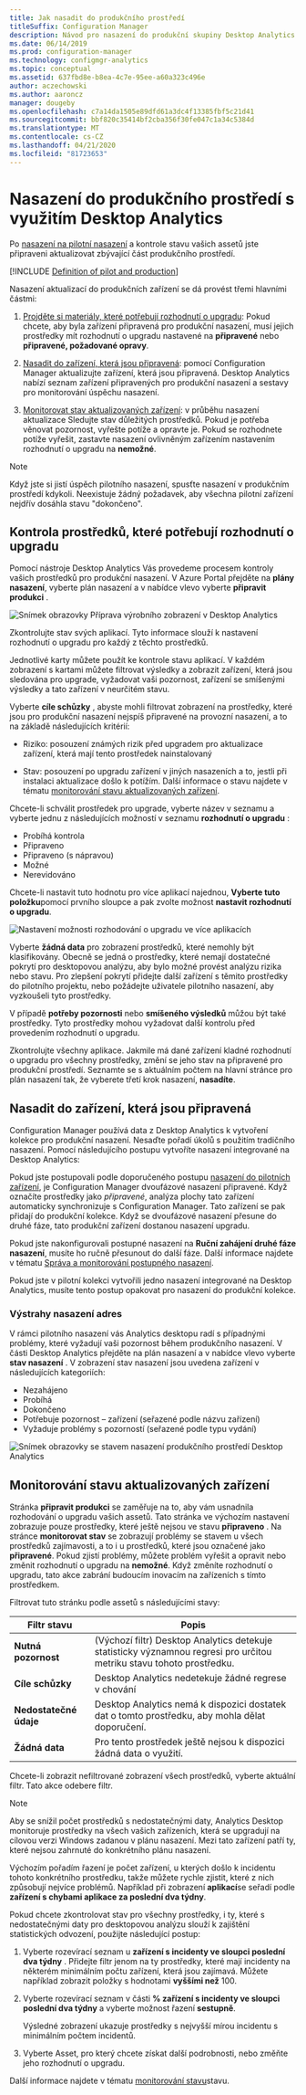 ```yaml
---
title: Jak nasadit do produkčního prostředí
titleSuffix: Configuration Manager
description: Návod pro nasazení do produkční skupiny Desktop Analytics
ms.date: 06/14/2019
ms.prod: configuration-manager
ms.technology: configmgr-analytics
ms.topic: conceptual
ms.assetid: 637fbd8e-b8ea-4c7e-95ee-a60a323c496e
author: aczechowski
ms.author: aaroncz
manager: dougeby
ms.openlocfilehash: c7a14da1505e89dfd61a3dc4f13385fbf5c21d41
ms.sourcegitcommit: bbf820c35414bf2cba356f30fe047c1a34c5384d
ms.translationtype: MT
ms.contentlocale: cs-CZ
ms.lasthandoff: 04/21/2020
ms.locfileid: "81723653"
---
```

# <a name="how-to-deploy-to-production-with-desktop-analytics"></a>Nasazení do produkčního prostředí s využitím Desktop Analytics

Po [nasazení na pilotní nasazení](deploy-pilot.md) a kontrole stavu vašich assetů jste připraveni aktualizovat zbývající část produkčního prostředí.

[!INCLUDE [Definition of pilot and production](includes/define-pilot-prod.md)]

Nasazení aktualizací do produkčních zařízení se dá provést třemi hlavními částmi:

1. [Projděte si materiály, které potřebují rozhodnutí o upgradu](#bkmk_review): Pokud chcete, aby byla zařízení připravená pro produkční nasazení, musí jejich prostředky mít rozhodnutí o upgradu nastavené na **připravené** nebo **připravené, požadované opravy**.  

2. [Nasadit do zařízení, která jsou připravená](#bkmk_deploy): pomocí Configuration Manager aktualizujte zařízení, která jsou připravená. Desktop Analytics nabízí seznam zařízení připravených pro produkční nasazení a sestavy pro monitorování úspěchu nasazení.  

3. [Monitorovat stav aktualizovaných zařízení](#bkmk_monitor): v průběhu nasazení aktualizace Sledujte stav důležitých prostředků. Pokud je potřeba věnovat pozornost, vyřešte potíže a opravte je. Pokud se rozhodnete potíže vyřešit, zastavte nasazení ovlivněným zařízením nastavením rozhodnutí o upgradu na **nemožné**.  

> [!NOTE]  
> Když jste si jistí úspěch pilotního nasazení, spusťte nasazení v produkčním prostředí kdykoli. Neexistuje žádný požadavek, aby všechna pilotní zařízení nejdřív dosáhla stavu "dokončeno".  



## <a name="review-assets-that-need-an-upgrade-decision"></a><a name="bkmk_review"></a>Kontrola prostředků, které potřebují rozhodnutí o upgradu

Pomocí nástroje Desktop Analytics Vás provedeme procesem kontroly vašich prostředků pro produkční nasazení. V Azure Portal přejděte na **plány nasazení**, vyberte plán nasazení a v nabídce vlevo vyberte **připravit produkci** .

![Snímek obrazovky Příprava výrobního zobrazení v Desktop Analytics](media/prepare-production.png)

Zkontrolujte stav svých aplikací. Tyto informace slouží k nastavení rozhodnutí o upgradu pro každý z těchto prostředků.

Jednotlivé karty můžete použít ke kontrole stavu aplikací. V každém zobrazení s kartami můžete filtrovat výsledky a zobrazit zařízení, která jsou sledována pro upgrade, vyžadovat vaši pozornost, zařízení se smíšenými výsledky a tato zařízení v neurčitém stavu.

Vyberte **cíle schůzky** , abyste mohli filtrovat zobrazení na prostředky, které jsou pro produkční nasazení nejspíš připravené na provozní nasazení, a to na základě následujících kritérií:

- Riziko: posouzení známých rizik před upgradem pro aktualizace zařízení, která mají tento prostředek nainstalovaný  

- Stav: posouzení po upgradu zařízení v jiných nasazeních a to, jestli při instalaci aktualizace došlo k potížím. Další informace o stavu najdete v tématu [monitorování stavu aktualizovaných zařízení](#bkmk_monitor).  

Chcete-li schválit prostředek pro upgrade, vyberte název v seznamu a vyberte jednu z následujících možností v seznamu **rozhodnutí o upgradu** :

- Probíhá kontrola
- Připraveno
- Připraveno (s nápravou)
- Možné
- Nerevidováno

Chcete-li nastavit tuto hodnotu pro více aplikací najednou, **Vyberte tuto položku**pomocí prvního sloupce a pak zvolte možnost **nastavit rozhodnutí o upgradu**.

![Nastavení možnosti rozhodování o upgradu ve více aplikacích](media/prep-prod-set-upgrade-decision.png)

Vyberte **žádná data** pro zobrazení prostředků, které nemohly být klasifikovány. Obecně se jedná o prostředky, které nemají dostatečné pokrytí pro desktopovou analýzu, aby bylo možné provést analýzu rizika nebo stavu. Pro zlepšení pokrytí přidejte další zařízení s těmito prostředky do pilotního projektu, nebo požádejte uživatele pilotního nasazení, aby vyzkoušeli tyto prostředky.

V případě **potřeby pozornosti** nebo **smíšeného výsledků** můžou být také prostředky. Tyto prostředky mohou vyžadovat další kontrolu před provedením rozhodnutí o upgradu.

Zkontrolujte všechny aplikace. Jakmile má dané zařízení kladné rozhodnutí o upgradu pro všechny prostředky, změní se jeho stav na připravené pro produkční prostředí. Seznamte se s aktuálním počtem na hlavní stránce pro plán nasazení tak, že vyberete třetí krok nasazení, **nasadíte**.


## <a name="deploy-to-devices-that-are-ready"></a><a name="bkmk_deploy"></a>Nasadit do zařízení, která jsou připravená

Configuration Manager používá data z Desktop Analytics k vytvoření kolekce pro produkční nasazení. Nesaďte pořadí úkolů s použitím tradičního nasazení. Pomocí následujícího postupu vytvoříte nasazení integrované na Desktop Analytics:

Pokud jste postupovali podle doporučeného postupu [nasazení do pilotních zařízení](deploy-pilot.md#deploy-to-pilot-devices), je Configuration Manager dvoufázové nasazení připravené. Když označíte prostředky jako *připravené*, analýza plochy tato zařízení automaticky synchronizuje s Configuration Manager. Tato zařízení se pak přidají do produkční kolekce. Když se dvoufázové nasazení přesune do druhé fáze, tato produkční zařízení dostanou nasazení upgradu.

Pokud jste nakonfigurovali postupné nasazení na **Ruční zahájení druhé fáze nasazení**, musíte ho ručně přesunout do další fáze. Další informace najdete v tématu [Správa a monitorování postupného nasazení](../osd/deploy-use/manage-monitor-phased-deployments.md#bkmk_move).

Pokud jste v pilotní kolekci vytvořili jedno nasazení integrované na Desktop Analytics, musíte tento postup opakovat pro nasazení do produkční kolekce.


### <a name="address-deployment-alerts"></a>Výstrahy nasazení adres

V rámci pilotního nasazení vás Analytics desktopu radí s případnými problémy, které vyžadují vaši pozornost během produkčního nasazení. V části Desktop Analytics přejděte na plán nasazení a v nabídce vlevo vyberte **stav nasazení** . V zobrazení stav nasazení jsou uvedena zařízení v následujících kategoriích:  

- Nezahájeno
- Probíhá
- Dokončeno
- Potřebuje pozornost – zařízení (seřazené podle názvu zařízení)
- Vyžaduje problémy s pozorností (seřazené podle typu vydání)

![Snímek obrazovky se stavem nasazení produkčního prostředí Desktop Analytics](media/prod-deployment-status.png)


## <a name="monitor-the-health-of-updated-devices"></a><a name="bkmk_monitor"></a>Monitorování stavu aktualizovaných zařízení

Stránka **připravit produkci** se zaměřuje na to, aby vám usnadnila rozhodování o upgradu vašich assetů. Tato stránka ve výchozím nastavení zobrazuje pouze prostředky, které ještě nejsou ve stavu **připraveno** . Na stránce **monitorovat stav** se zobrazují problémy se stavem u všech prostředků zajímavosti, a to i u prostředků, které jsou označené jako **připravené**. Pokud zjistí problémy, můžete problém vyřešit a opravit nebo změnit rozhodnutí o upgradu na **nemožné**. Když změníte rozhodnutí o upgradu, tato akce zabrání budoucím inovacím na zařízeních s tímto prostředkem.

Filtrovat tuto stránku podle assetů s následujícími stavy:

| Filtr stavu | Popis |
|----------------------|-------------|
| **Nutná pozornost** | (Výchozí filtr) Desktop Analytics detekuje statisticky významnou regresi pro určitou metriku stavu tohoto prostředku.
| **Cíle schůzky** | Desktop Analytics nedetekuje žádné regrese v chování |
| **Nedostatečné údaje** | Desktop Analytics nemá k dispozici dostatek dat o tomto prostředku, aby mohla dělat doporučení. |
| **Žádná data** | Pro tento prostředek ještě nejsou k dispozici žádná data o využití. |

Chcete-li zobrazit nefiltrované zobrazení všech prostředků, vyberte aktuální filtr. Tato akce odebere filtr.

> [!NOTE]  
> Aby se snížil počet prostředků s nedostatečnými daty, Analytics Desktop monitoruje prostředky na všech vašich zařízeních, která se upgradují na cílovou verzi Windows zadanou v plánu nasazení. Mezi tato zařízení patří ty, které nejsou zahrnuté do konkrétního plánu nasazení.  

Výchozím pořadím řazení je počet zařízení, u kterých došlo k incidentu tohoto konkrétního prostředku, takže můžete rychle zjistit, které z nich způsobují nejvíce problémů. Například při zobrazení **aplikací**se seřadí podle **zařízení s chybami aplikace za poslední dva týdny**.

Pokud chcete zkontrolovat stav pro všechny prostředky, i ty, které s nedostatečnými daty pro desktopovou analýzu slouží k zajištění statistických odvození, použijte následující postup:

1. Vyberte rozevírací seznam u **zařízení s incidenty ve sloupci poslední dva týdny** . Přidejte filtr jenom na ty prostředky, které mají incidenty na některém minimálním počtu zařízení, která jsou zajímavá. Můžete například zobrazit položky s hodnotami **vyššími než** 100.  

2. Vyberte rozevírací seznam v části **% zařízení s incidenty ve sloupci poslední dva týdny** a vyberte možnost řazení **sestupně**.  

    Výsledné zobrazení ukazuje prostředky s nejvyšší mírou incidentu s minimálním počtem incidentů.  

3. Vyberte Asset, pro který chcete získat další podrobnosti, nebo změňte jeho rozhodnutí o upgradu.  

Další informace najdete v tématu [monitorování stavu](health-status-monitoring.md)stavu.
